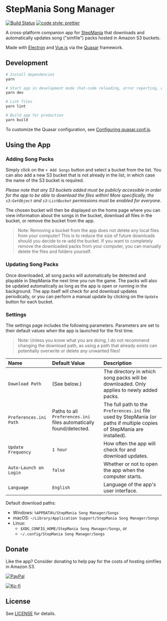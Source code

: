# StepMania Song Manager

[![Build Status](https://travis-ci.com/edward-ly/stepmania-song-manager.svg?token=k4pB9yRruTswjTJnoxLt&branch=master)](https://travis-ci.com/edward-ly/stepmania-song-manager)
[![code style: prettier](https://img.shields.io/badge/code_style-prettier-ff69b4.svg)](https://github.com/prettier/prettier)

A cross-platform companion app for [StepMania](https://github.com/stepmania/stepmania) that downloads and automatically updates song ("simfile") packs hosted in Amazon S3 buckets.

Made with [Electron](https://www.electronjs.org/) and [Vue.js](https://vuejs.org/) via the [Quasar](https://quasar.dev/) framework.

## Development

```bash
# Install dependencies
yarn

# Start app in development mode (hot-code reloading, error reporting, etc.)
yarn dev

# Lint files
yarn lint

# Build app for production
yarn build
```

To customize the Quasar configuration, see [Configuring quasar.conf.js](https://quasar.dev/quasar-cli/quasar-conf-js).

## Using the App

### Adding Song Packs

Simply click on the `+ Add Songs` button and select a bucket from the list.
You can also add a new S3 bucket that is not already in the list, in which case the name of the S3 bucket is required.

*Please note that any S3 buckets added must be publicly accessible in order for the app to be able to download the files within!*
*More specifically, the `s3:GetObject` and `s3:ListBucket` permissions must be enabled for everyone.*

The chosen bucket will then be displayed on the home page where you can view information about the songs in the bucket, download all files in the bucket, or remove the bucket from the app.

> Note: Removing a bucket from the app does not delete any local files from your computer!
  This is to reduce the size of future downloads should you decide to re-add the bucket.
  If you want to completely remove the downloaded packs from your computer, you can manually delete the files and folders yourself.

### Updating Song Packs

Once downloaded, all song packs will automatically be detected and playable in StepMania the next time you run the game.
The packs will also be updated automatically as long as the app is open or running in the background.
The app itself will check for and download updates periodically, or you can perform a manual update by clicking on the `Update` button for each bucket.

### Settings

The settings page includes the following parameters.
Parameters are set to their default values when the app is launched for the first time.

> Note: Unless you know what you are doing, I do not recommend changing the download path, as using a path that already exists can potentially overwrite or delete any unwanted files!

| Name | Default Value | Description |
| :- | :- | :- |
| `Download Path` | (See below.) | The directory in which song packs will be downloaded. Only applies to newly added packs. |
| `Preferences.ini Path` | Paths to all `Preferences.ini` files automatically found/detected. | The full path to the `Preferences.ini` file used by StepMania (or paths if multiple copies of StepMania are installed). |
| `Update Frequency` | `1 hour` | How often the app will check for and download updates. |
| `Auto-Launch on Login` | `false` | Whether or not to open the app when the computer starts. |
| `Language` | `English` | Language of the app's user interface. |

Default download paths:

-   Windows: `%APPDATA%/StepMania Song Manager/Songs`
-   macOS: `~/Library/Application Support/StepMania Song Manager/Songs`
-   Linux:
    -   `$XDG_CONFIG_HOME/StepMania Song Manager/Songs`, or
    -   `~/.config/StepMania Song Manager/Songs`

## Donate

Like the app?
Consider donating to help pay for the costs of hosting simfiles in Amazon S3.

[![PayPal](https://www.paypalobjects.com/en_US/i/btn/btn_donateCC_LG.gif)](https://www.paypal.com/donate?hosted_button_id=R3F883NUQFLP2)

[![Ko-fi](https://ko-fi.com/img/githubbutton_sm.svg)](https://ko-fi.com/Z8Z42UJNY)

## License

See [LICENSE](./LICENSE) for details.
